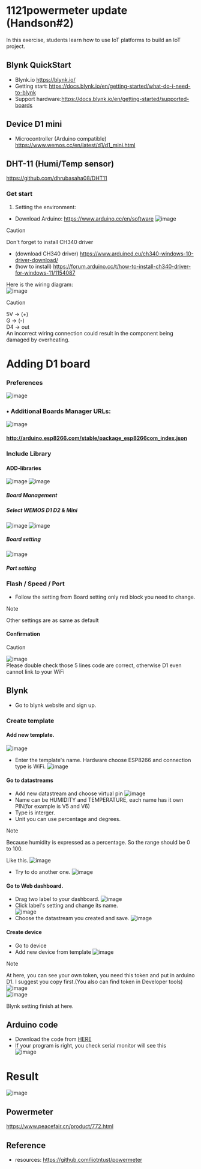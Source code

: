 # 1121powermeter update (Handson#2)
In this exercise, students learn how to use IoT platforms to build an IoT project.  
## Blynk QuickStart  
- Blynk.io https://blynk.io/
- Getting start: https://docs.blynk.io/en/getting-started/what-do-i-need-to-blynk
- Support hardware:https://docs.blynk.io/en/getting-started/supported-boards
## Device D1 mini
- Microcontroller (Arduino compatible)
https://www.wemos.cc/en/latest/d1/d1_mini.html
## DHT-11 (Humi/Temp sensor)
https://github.com/dhrubasaha08/DHT11
### Get start
1. Setting the environment:
- Download Arduino: https://www.arduino.cc/en/software
![image](https://github.com/iiotntust/1131blynk/blob/f482b2e8d83cc8fce1db40308162bd033a11e1da/picture/arduino.png)
> [!CAUTION]
> Don't forget to install CH340 driver
> - (download CH340 driver) https://www.arduined.eu/ch340-windows-10-driver-download/
> - (how to install) https://forum.arduino.cc/t/how-to-install-ch340-driver-for-windows-11/1154087  

Here is the wiring diagram:  
![image](picture/D1_mini_blynk.png)
> [!CAUTION]
> 5V -> (+)  
> G -> (-)  
> D4 -> out  
>  An incorrect wiring connection could result in the component being damaged by overheating.

# Adding D1 board
### Preferences
![image](https://user-images.githubusercontent.com/90613715/136137227-869b415b-4267-47e0-82eb-20b4f56cd149.png)  
### • Additional Boards Manager URLs:
![image](picture/13.png)  
#### http://arduino.esp8266.com/stable/package_esp8266com_index.json
### Include Library
#### ADD-libraries
![image](picture/DHT_library.png)
![image](picture/blynk_lib.png)  
##### Board Management
##### Select WEMOS D1 D2 & Mini 
![image](picture/14.png)
![image](picture/15.png)  
##### Board setting
![image](picture/16.png) 
##### Port setting
### Flash / Speed / Port
- Follow the setting from Board setting only red block you need to change.
> [!NOTE]
> Other settings are as same as default

#### Confirmation
> [!CAUTION]
> ![image](picture/17.png)  
> Please double check those 5 lines code are correct, otherwise D1 even cannot link to your WiFi

## Blynk
- Go to blynk website and sign up.
### Create template
#### Add new template.
![image](picture/12.png)  
- Enter the template's name.
Hardware choose ESP8266 and connection type is WiFi.
![image](picture/9.png)  
#### Go to datastreams
- Add new datastream and choose virtual pin
![image](picture/5.png) 
- Name can be HUMIDITY and TEMPERATURE, each name has it own PIN(for example is V5 and V6)
- Type is interger.
- Unit you can use percentage and degrees.
> [!NOTE]
> Because humidity is expressed as a percentage.
> So the range should be 0 to 100.

Like this.
![image](picture/11.png)  
- Try to do another one.
![image](picture/10.png)  
#### Go to Web dashboard.
- Drag two label to your dashboard.
![image](picture/2.png)  
- Click label's setting and change its name.  
![image](picture/6.png)  
- Choose the datastream you created and save.
![image](picture/7.png)  
#### Create device
- Go to device
- Add new device from template
![image](picture/8.png)  
> [!NOTE]
> At here, you can see your own token, you need this token and put in arduino D1.
> I suggest you copy first.(You also can find token in Developer tools)
> ![image](picture/3.5.png)  
> ![image](picture/3.png)  

Blynk setting finish at here.
## Arduino code
- Download the code from [HERE](blynk_DHT11.ino)  
- If your program is right, you check serial monitor will see this  
![image](picture/blynk_success.png)  
# Result
![image](picture/biynk+dht11.png)  
## Powermeter
https://www.peacefair.cn/product/772.html
## Reference
- resources: https://github.com/iiotntust/powermeter
